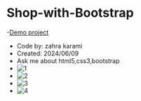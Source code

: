 # Shop-with-Bootstrap
-[Demo project](https://zahrakrmi.github.io/Shop-with-Bootstrap/)

- Code by: zahra karami
- Created: 2024/06/09
- Ask me about html5,css3,bootstrap
- ![1](https://github.com/user-attachments/assets/0daa8b33-3856-4c76-8e1d-8ce52bd9e686)
- ![2](https://github.com/user-attachments/assets/fa01d9f7-9a89-46ca-b9b3-1dbf3bb46c5e)
- ![3](https://github.com/user-attachments/assets/8313752c-97a2-4b46-8df9-0f7aadc47556)
- ![4](https://github.com/user-attachments/assets/df4fca56-9dc2-40a7-80af-92b89856e72e)


